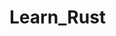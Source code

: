 # Learn_Rust <link type="image/png" sizes="32x32" rel="icon" href=".../icons8-rust programming language-color-32.png">
